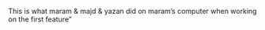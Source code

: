 






This is what maram & majd & yazan did on maram’s computer when working on the first feature”
